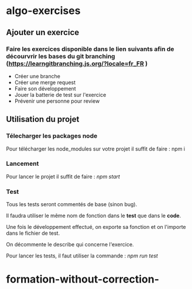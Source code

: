 # algo-exercises

## Ajouter un exercice
### Faire les exercices disponible dans le lien suivants afin de décourvrir les bases du git branching (https://learngitbranching.js.org/?locale=fr_FR )
- Créer une branche
- Créer une merge request
- Faire son développement
- Jouer la batterie de test sur l'exercice
- Prévenir une personne pour review

## Utilisation du projet

### Télecharger les packages node
Pour télécharger les node_modules sur votre projet il suffit de faire : npm i 

### Lancement
Pour lancer le projet il suffit de faire : _npm start_

### Test
Tous les tests seront commentés de base (sinon bug).

Il faudra utiliser le même nom de fonction dans le __test__ que dans le __code__.

Une fois le développement effectué, on exporte sa fonction et on l'importe dans le fichier de test.

On décommente le describe qui concerne l'exercice.

Pour lancer les tests, il faut utiliser la commande : _npm run test_
# formation-without-correction-
